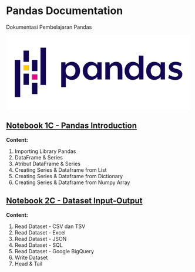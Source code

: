 # **Pandas Documentation**
Dokumentasi Pembelajaran Pandas

<p align="center">
  <img src="https://github.com/dikoharyadhanto/Pandas-Documentation/blob/7876d6cc8031da8bfa106d4eda49a91b1e6e1c27/pandas.png" />
</p>

## [Notebook 1C - Pandas Introduction](https://github.com/dikoharyadhanto/Pandas-Documentation/blob/7876d6cc8031da8bfa106d4eda49a91b1e6e1c27/001_Pendahuluan_Pandas.ipynb)

**Content:**

1. Importing Library Pandas
2. DataFrame & Series
3. Atribut DataFrame & Series
4. Creating Series & Dataframe from List
5. Creating Series & Dataframe from Dictionary
6. Creating Series & Dataframe from Numpy Array

## [Notebook 2C - Dataset Input-Output](https://github.com/dikoharyadhanto/Pandas-Documentation/blob/8601bcbe7efa44937bc11951b2d2b42151db0741/002-Dataset_Input_Output.ipynb)

**Content:**

1. Read Dataset - CSV dan TSV
2. Read Dataset - Excel
3. Read Dataset - JSON
4. Read Dataset - SQL
5. Read Dataset - Google BigQuery
6. Write Dataset
7. Head & Tail
